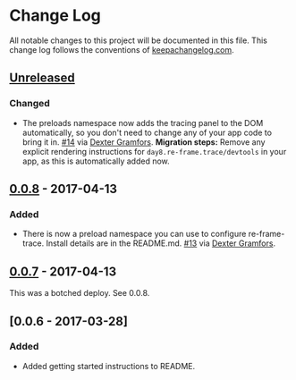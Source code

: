 # Change Log
All notable changes to this project will be documented in this file. This change log follows the conventions of [keepachangelog.com](http://keepachangelog.com/).

## [Unreleased]

### Changed

* The preloads namespace now adds the tracing panel to the DOM automatically, so you don't need to change any of your app code to bring it in. [#14](https://github.com/Day8/re-frame-trace/pull/14) via [Dexter Gramfors](https://github.com/Dexterminator).
  **Migration steps:** Remove any explicit rendering instructions for `day8.re-frame.trace/devtools` in your app, as this is automatically added now.

## [0.0.8] - 2017-04-13

### Added

* There is now a preload namespace you can use to configure re-frame-trace. Install details are in the README.md. [#13](https://github.com/Day8/re-frame-trace/pull/13) via [Dexter Gramfors](https://github.com/Dexterminator).

## [0.0.7] - 2017-04-13

This was a botched deploy. See 0.0.8.

## [0.0.6 - 2017-03-28]

### Added

* Added getting started instructions to README.




[Unreleased]: https://github.com/your-name/keen/compare/0.0.8...HEAD
[0.0.8]: https://github.com/your-name/keen/compare/0.0.7...0.0.8
[0.0.7]: https://github.com/your-name/keen/compare/0.0.6...0.0.7
[0.0.6]: https://github.com/your-name/keen/compare/0.0.5...0.0.6
